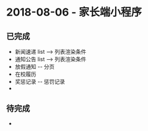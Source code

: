 2018-08-06 - 家长端小程序
==================
## 已完成
- 新闻速递 list --> 列表渲染条件
- 通知公告 list --> 列表渲染条件
- 放假通知 -- 分页
- 在校履历
- 奖惩记录 -- 惩罚记录
- 
## 待完成
- 
